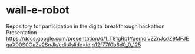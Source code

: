 # wall-e-robot
Repository for participation in the digital breakthrough hackathon
Presentation https://docs.google.com/presentation/d/1_T81gRp1YqemdivZZnJcdZ9MFJEgaX00S0OaZv2SnJk/edit#slide=id.g12f77f0b8d0_0_125
